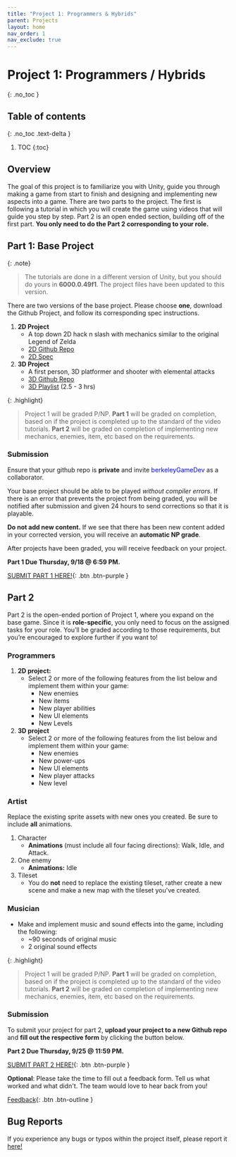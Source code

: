 ```yaml
---
title: "Project 1: Programmers & Hybrids"
parent: Projects
layout: home
nav_order: 1
nav_exclude: true
---
```


# Project 1: Programmers / Hybrids
{: .no_toc }

## Table of contents
{: .no_toc .text-delta }

1. TOC
{:toc}

## Overview
The goal of this project is to familiarize you with Unity, guide you through making a game from start to finish and designing and implementing new aspects into a game. There are two parts to the project. The first is following a tutorial in which you will create the game using videos that will guide you step by step. Part 2 is an open ended section, building off of the first part. **You only need to do the Part 2 corresponding to your role.**

## Part 1: Base Project

{: .note} 
> The tutorials are done in a different version of Unity, but you should do yours in **6000.0.49f1**. The project files have been updated to this version.

There are two versions of the base project. Please choose **one**, download the Github Project, and follow its corresponding spec instructions. 

1. **2D Project**
    * A top down 2D hack n slash with mechanics similar to the original Legend of Zelda
    * [2D Github Repo]
    * [2D Spec]
2. **3D Project**
    * A first person, 3D platformer and shooter with elemental attacks
    * [3D Github Repo]
    * [3D Playlist] (2.5 - 3 hrs)

{: .highlight}
> Project 1 will be graded P/NP. **Part 1** will be graded on completion, based on if the project is completed up to the standard of the video tutorials. **Part 2** will be graded on completion of implementing new mechanics, enemies, item, etc based on the requirements.

### Submission 

Ensure that your github repo is **private** and invite <span style="color:blue;">berkeleyGameDev</span> as a collaborator.

Your base project should be able to be played *without compiler errors*. If there is an error that prevents the project from being graded, you will be notified after submission and given 24 hours to send corrections so that it is playable. 

**Do not add new content.** If we see that there has been new content added in your corrected version, you will receive an **automatic NP grade**. 

After projects have been graded, you will receive feedback on your project. 

**Part 1 Due Thursday, 9/18 @ 6:59 PM.**

[SUBMIT PART 1 HERE!](https://tinyurl.com/gddf25proj1part1){: .btn .btn-purple }

## Part 2

Part 2 is the open-ended portion of Project 1, where you expand on the base game. Since it is **role-specific**, you only need to focus on the assigned tasks for your role. You’ll be graded according to those requirements, but you’re encouraged to explore further if you want to! 

### Programmers 
1. **2D project:**
    * Select 2 or more of the following features from the list below and implement them within your game:
        * New enemies
        * New items
        * New player abilities
        * New UI elements
        * New Levels
2. **3D project**
    * Select 2 or more of the following features from the list below and implement them within your game:
        * New enemies
        * New power-ups
        * New UI elements
        * New player attacks
        * New level

### Artist  
Replace the existing sprite assets with new ones you created. Be sure to include **all** animations.  

1. Character  
    * **Animations** (must include all four facing directions): Walk, Idle, and Attack. 
2.  One enemy
    * **Animations:** Idle 
3.  Tileset 
    * You do **not** need to replace the existing tileset, rather create a new scene and make a new map with the tileset you've created.

### Musician  
* Make and implement music and sound effects into the game, including the following:
    * ~90 seconds of original music
    * 2 original sound effects

{: .highlight}
> Project 1 will be graded P/NP. **Part 1** will be graded on completion, based on if the project is completed up to the standard of the video tutorials. **Part 2** will be graded on completion of implementing new mechanics, enemies, item, etc based on the requirements.

### Submission 

To submit your project for part 2, **upload your project to a new Github repo** and **fill out the respective form** by clicking the button below.

**Part 2 Due Thursday, 9/25 @ 11:59 PM.**

[SUBMIT PART 2 HERE!](https://tinyurl.com/gddf25proj1part2){: .btn .btn-purple }

**Optional**: Please take the time to fill out a feedback form. Tell us what worked and what didn't. The team would love to hear back from you! 

[Feedback](https://tinyurl.com/gddf25proj1feedback ){: .btn .btn-outline }

## Bug Reports
If you experience any bugs or typos within the project itself, please report it [here!]

[here!]: https://forms.gle/JAPYBPsvmKueXjhXA

[2D Github Repo]: https://github.com/berkeleyGamedev/Project-1-2D-2024.git
[2D Spec]: ../project1-2d-programmers/project1-2d.md
[3D Github Repo]: https://github.com/berkeleyGamedev/3DTutorialBase
[3D Playlist]: https://www.youtube.com/playlist?list=PLkTqf5DBzPsDQDTYorcX8RIcxzVC-sgO6
[Part 1 Submission]: https://docs.google.com/forms/d/e/1FAIpQLSdN4DVIbdaYsTTjlSQPwwuHfHpFo9nHWLLtRzWQ9AbPBiat-Q/viewform?usp=header
[Part 2 Submission]: https://docs.google.com/forms/d/e/1FAIpQLSfUiNQ-pmERcYHe4QbO-VoR8bDj9MQ3pkvVG_xiMyQoA1c5aQ/viewform?usp=header

